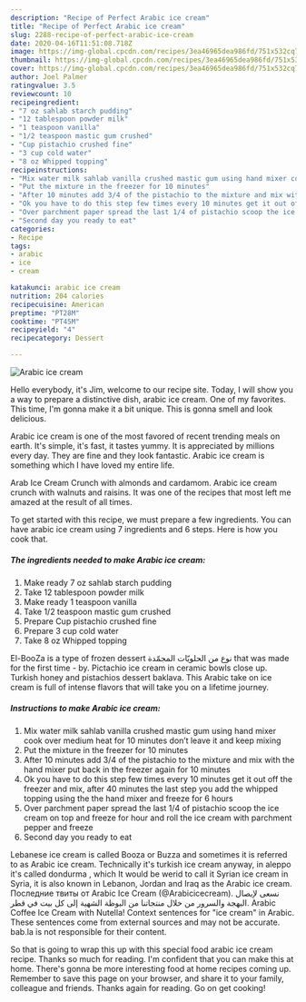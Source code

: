 ```yaml
---
description: "Recipe of Perfect Arabic ice cream"
title: "Recipe of Perfect Arabic ice cream"
slug: 2288-recipe-of-perfect-arabic-ice-cream
date: 2020-04-16T11:51:08.718Z
image: https://img-global.cpcdn.com/recipes/3ea46965dea986fd/751x532cq70/arabic-ice-cream-recipe-main-photo.jpg
thumbnail: https://img-global.cpcdn.com/recipes/3ea46965dea986fd/751x532cq70/arabic-ice-cream-recipe-main-photo.jpg
cover: https://img-global.cpcdn.com/recipes/3ea46965dea986fd/751x532cq70/arabic-ice-cream-recipe-main-photo.jpg
author: Joel Palmer
ratingvalue: 3.5
reviewcount: 10
recipeingredient:
- "7 oz sahlab starch pudding"
- "12 tablespoon powder milk"
- "1 teaspoon vanilla"
- "1/2 teaspoon mastic gum crushed"
- "Cup pistachio crushed fine"
- "3 cup cold water"
- "8 oz Whipped topping"
recipeinstructions:
- "Mix water milk sahlab vanilla crushed mastic gum using hand mixer cook over medium heat for 10 minutes don’t leave it and keep mixing"
- "Put the mixture in the freezer for 10 minutes"
- "After 10 minutes add 3/4 of the pistachio to the mixture and mix with the hand mixer put back in the freezer again for 10 minutes"
- "Ok you have to do this step few times every 10 minutes get it out off the freezer and mix, after 40 minutes the last step you add the whipped topping using the the hand mixer and freeze for 6 hours"
- "Over parchment paper spread the last 1/4 of pistachio scoop the ice cream on top and freeze for hour and roll the ice cream with parchment pepper and freeze"
- "Second day you ready to eat"
categories:
- Recipe
tags:
- arabic
- ice
- cream

katakunci: arabic ice cream 
nutrition: 204 calories
recipecuisine: American
preptime: "PT28M"
cooktime: "PT45M"
recipeyield: "4"
recipecategory: Dessert

---
```



![Arabic ice cream](https://img-global.cpcdn.com/recipes/3ea46965dea986fd/751x532cq70/arabic-ice-cream-recipe-main-photo.jpg)

Hello everybody, it's Jim, welcome to our recipe site. Today, I will show you a way to prepare a distinctive dish, arabic ice cream. One of my favorites. This time, I'm gonna make it a bit unique. This is gonna smell and look delicious.

Arabic ice cream is one of the most favored of recent trending meals on earth. It's simple, it's fast, it tastes yummy. It is appreciated by millions every day. They are fine and they look fantastic. Arabic ice cream is something which I have loved my entire life.

Arab Ice Cream Crunch with almonds and cardamom. Arabic ice cream crunch with walnuts and raisins. It was one of the recipes that most left me amazed at the result of all times.


To get started with this recipe, we must prepare a few ingredients. You can have arabic ice cream using 7 ingredients and 6 steps. Here is how you cook that.

<!--inarticleads1-->

##### The ingredients needed to make Arabic ice cream:

1. Make ready 7 oz sahlab starch pudding
1. Take 12 tablespoon powder milk
1. Make ready 1 teaspoon vanilla
1. Take 1/2 teaspoon mastic gum crushed
1. Prepare Cup pistachio crushed fine
1. Prepare 3 cup cold water
1. Take 8 oz Whipped topping


El-BooZa is a type of frozen dessert نوع من الحلويّات المجمّدة that was made for the first time - by. Pictachio ice cream in ceramic bowls close up. Turkish honey and pistachios dessert baklava. This Arabic take on ice cream is full of intense flavors that will take you on a lifetime journey. 

<!--inarticleads2-->

##### Instructions to make Arabic ice cream:

1. Mix water milk sahlab vanilla crushed mastic gum using hand mixer cook over medium heat for 10 minutes don’t leave it and keep mixing
1. Put the mixture in the freezer for 10 minutes
1. After 10 minutes add 3/4 of the pistachio to the mixture and mix with the hand mixer put back in the freezer again for 10 minutes
1. Ok you have to do this step few times every 10 minutes get it out off the freezer and mix, after 40 minutes the last step you add the whipped topping using the the hand mixer and freeze for 6 hours
1. Over parchment paper spread the last 1/4 of pistachio scoop the ice cream on top and freeze for hour and roll the ice cream with parchment pepper and freeze
1. Second day you ready to eat


Lebanese ice cream is called Booza or Buzza and sometimes it is referred to as Arabic ice cream. Technically it&#39;s turkish ice cream anyway, in aleppo it&#39;s called dondurma , which It would be werid to call it Syrian ice cream in Syria, it is also known in Lebanon, Jordan and Iraq as the Arabic ice cream. Последние твиты от Arabic Ice Cream (@Arabicicecream). نسعى لإيصال البهجة والسرور من خلال منتجاتنا من البوظة الشهية إلى كل بيت في قطر. Arabic Coffee Ice Cream with Nutella! Context sentences for &#34;ice cream&#34; in Arabic. These sentences come from external sources and may not be accurate. bab.la is not responsible for their content. 

So that is going to wrap this up with this special food arabic ice cream recipe. Thanks so much for reading. I'm confident that you can make this at home. There's gonna be more interesting food at home recipes coming up. Remember to save this page on your browser, and share it to your family, colleague and friends. Thanks again for reading. Go on get cooking!
